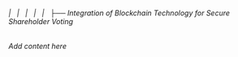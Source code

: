 ###### |   |   |   |   |   ├── Integration of Blockchain Technology for Secure Shareholder Voting

*Add content here*